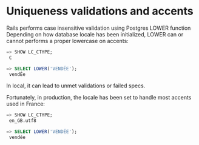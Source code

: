 # Uniqueness validations and accents

Rails performs case insensitive validation using Postgres LOWER function
Depending on how database locale has been initialized, LOWER can or cannot
performs a proper lowercase on accents:

```SQL
=> SHOW LC_CTYPE;
 C

=> SELECT LOWER('VENDÉE');
 vendÉe
```

In local, it can lead to unmet validations or failed specs.

Fortunately, in production, the locale has been set to handle most accents used in France:

```SQL
=> SHOW LC_CTYPE;
 en_GB.utf8

=> SELECT LOWER('VENDÉE');
 vendée
```
